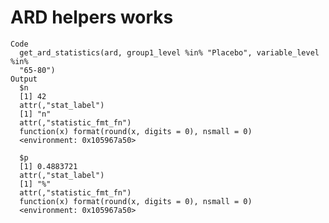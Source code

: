 # ARD helpers works

    Code
      get_ard_statistics(ard, group1_level %in% "Placebo", variable_level %in%
      "65-80")
    Output
      $n
      [1] 42
      attr(,"stat_label")
      [1] "n"
      attr(,"statistic_fmt_fn")
      function(x) format(round(x, digits = 0), nsmall = 0)
      <environment: 0x105967a50>
      
      $p
      [1] 0.4883721
      attr(,"stat_label")
      [1] "%"
      attr(,"statistic_fmt_fn")
      function(x) format(round(x, digits = 0), nsmall = 0)
      <environment: 0x105967a50>
      

